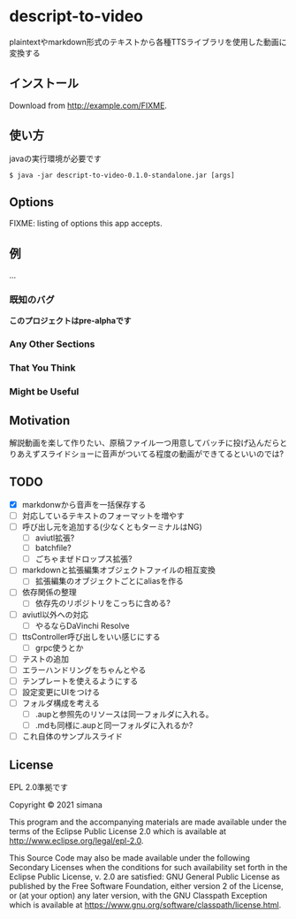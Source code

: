 # descript-to-video

plaintextやmarkdown形式のテキストから各種TTSライブラリを使用した動画に変換する

## インストール

Download from http://example.com/FIXME.

## 使い方

javaの実行環境が必要です

    $ java -jar descript-to-video-0.1.0-standalone.jar [args]

## Options

FIXME: listing of options this app accepts.

## 例

...

### 既知のバグ

**このプロジェクトはpre-alphaです**

### Any Other Sections
### That You Think
### Might be Useful

## Motivation
解説動画を楽して作りたい、原稿ファイル一つ用意してバッチに投げ込んだらとりあえずスライドショーに音声がついてる程度の動画ができてるといいのでは?
## TODO
 - [x] markdonwから音声を一括保存する
 - [ ] 対応しているテキストのフォーマットを増やす
 - [ ] 呼び出し元を追加する(少なくともターミナルはNG)
   - [ ] aviutl拡張?
   - [ ] batchfile?
   - [ ] ごちゃまぜドロップス拡張?
 - [ ] markdownと拡張編集オブジェクトファイルの相互変換
   - [ ] 拡張編集のオブジェクトごとにaliasを作る
 - [ ] 依存関係の整理
   - [ ] 依存先のリポジトリをこっちに含める?
 - [ ] aviutl以外への対応
   - [ ] やるならDaVinchi Resolve
 - [ ] ttsController呼び出しをいい感じにする
   - [ ] grpc使うとか
 - [ ] テストの追加
 - [ ] エラーハンドリングをちゃんとやる
 - [ ] テンプレートを使えるようにする
 - [ ] 設定変更にUIをつける
 - [ ] フォルダ構成を考える
   - [ ] .aupと参照先のリソースは同一フォルダに入れる。
   - [ ] .mdも同様に.aupと同一フォルダに入れるか?
 - [ ] これ自体のサンプルスライド

## License

EPL 2.0準拠です

Copyright © 2021 simana

This program and the accompanying materials are made available under the
terms of the Eclipse Public License 2.0 which is available at
http://www.eclipse.org/legal/epl-2.0.

This Source Code may also be made available under the following Secondary
Licenses when the conditions for such availability set forth in the Eclipse
Public License, v. 2.0 are satisfied: GNU General Public License as published by
the Free Software Foundation, either version 2 of the License, or (at your
option) any later version, with the GNU Classpath Exception which is available
at https://www.gnu.org/software/classpath/license.html.
